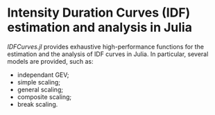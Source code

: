 
# Intensity Duration Curves (IDF) estimation and analysis in Julia

*IDFCurves.jl* provides exhaustive high-performance functions for the estimation and the analysis of IDF curves in Julia. In particular, several models are provided, such as:
- independant GEV;
- simple scaling;
- general scaling;
- composite scaling;
- break scaling.